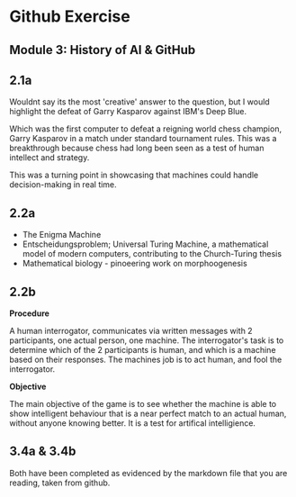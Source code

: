 # Github Exercise 

## Module 3: History of AI & GitHub

## 2.1a

Wouldnt say its the most 'creative' answer to the question, but I would highlight the defeat of Garry Kasparov against IBM's Deep Blue. 

Which was the first computer to defeat a reigning world chess champion, Garry Kasparov in a match under standard tournament rules. This was a breakthrough because chess had long been seen as a test of human intellect and strategy. 

This was a turning point in showcasing that machines could handle decision-making in real time. 

## 2.2a 

- The Enigma Machine 
- Entscheidungsproblem; Universal Turing Machine, a mathematical model of modern computers, contributing to the Church-Turing thesis 
- Mathematical biology - pinoeering work on morphoogenesis

## 2.2b

**Procedure** 

A human interrogator, communicates via written messages with 2 participants, one actual person, one machine. The interrogator's task is to determine which of the 2 participants is human, and which is a machine based on their responses. The machines job is to act human, and fool the interrogator. 

**Objective**

The main objective of the game is to see whether the machine is able to show intelligent behaviour that is a near perfect match to an actual human, without anyone knowing better. It is a test for artifical intelligience. 

## 3.4a & 3.4b

Both have been completed as evidenced by the markdown file that you are reading, taken from github. 